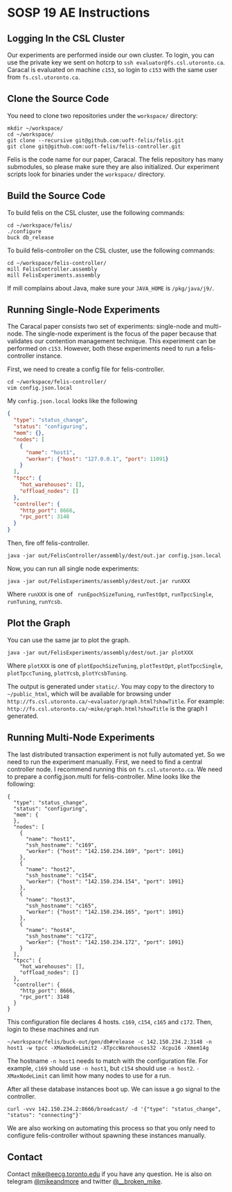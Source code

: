 # SOSP 19 AE Instructions

## Logging In the CSL Cluster

Our experiments are performed inside our own cluster. To login, you can use the private key we sent on hotcrp to `ssh evaluator@fs.csl.utoronto.ca`. Caracal is evaluated on machine `c153`, so login to `c153` with the same user from `fs.csl.utoronto.ca`.

## Clone the Source Code

You need to clone two repositories under the `workspace/` directory:

```
mkdir ~/workspace/
cd ~/workspace/
git clone --recursive git@github.com:uoft-felis/felis.git
git clone git@github.com:uoft-felis/felis-controller.git
```

Felis is the code name for our paper, Caracal. The felis repository has many submodules, so please make sure they are also initialized. Our experiment scripts look for binaries under the `workspace/` directory.

## Build the Source Code

To build felis on the CSL cluster, use the following commands:

```
cd ~/workspace/felis/
./configure
buck db_release
```

To build felis-controller on the CSL cluster, use the following commands:

```
cd ~/workspace/felis-controller/
mill FelisController.assembly
mill FelisExperiments.assembly
```

If mill complains about Java, make sure your `JAVA_HOME` is `/pkg/java/j9/`.

## Running Single-Node Experiments

The Caracal paper consists two set of experiments: single-node and multi-node. The single-node experiment is the focus of the paper because that validates our contention management technique. This experiment can be performed on `c153`. However, both these experiments need to run a felis-controller instance.

First, we need to create a config file for felis-controller.

```
cd ~/workspace/felis-controller/
vim config.json.local
```

My `config.json.local` looks like the following

```json
{
  "type": "status_change",
  "status": "configuring",
  "mem": {},
  "nodes": [
    {
      "name": "host1",
      "worker": {"host": "127.0.0.1", "port": 11091}
    }
  ],
  "tpcc": {
    "hot_warehouses": [],
    "offload_nodes": []
  },
  "controller": {
    "http_port": 8666,
    "rpc_port": 3148
  }
}
```

Then, fire off felis-controller.

```
java -jar out/FelisController/assembly/dest/out.jar config.json.local
```

Now, you can run all single node experiments:

```
java -jar out/FelisExperiments/assembly/dest/out.jar runXXX
```

Where `runXXX` is one of ` runEpochSizeTuning`, `runTestOpt`, `runTpccSingle`, `runTuning`, `runYcsb`.

## Plot the Graph

You can use the same jar to plot the graph.

```
java -jar out/FelisExperiments/assembly/dest/out.jar plotXXX
```

Where `plotXXX` is one of `plotEpochSizeTuning`, `plotTestOpt`, `plotTpccSingle`,  `plotTpccTuning`,  `plotYcsb`,  `plotYcsbTuning`.

The output is generated under `static/`. You may copy to the directory to `~/public_html`, which will be available for browsing under `http://fs.csl.utoronto.ca/~evaluator/graph.html?showTitle`. For example: `http://fs.csl.utoronto.ca/~mike/graph.html?showTitle` is the graph I generated.

## Running Multi-Node Experiments

The last distributed transaction experiment is not fully automated yet. So we need to run the experiment manually. First, we need to find a central controller node. I recommend running this on `fs.csl.utoronto.ca`. We need to prepare a config.json.multi for felis-controller. Mine looks like the following:

```
{
  "type": "status_change",
  "status": "configuring",
  "mem": {
  },
  "nodes": [
    {
      "name": "host1",
      "ssh_hostname": "c169",
      "worker": {"host": "142.150.234.169", "port": 1091}
    },
    {
      "name": "host2",
      "ssh_hostname": "c154",
      "worker": {"host": "142.150.234.154", "port": 1091}
    },
    {
      "name": "host3",
      "ssh_hostname": "c165",
      "worker": {"host": "142.150.234.165", "port": 1091}
    },
    {
      "name": "host4",
      "ssh_hostname": "c172",
      "worker": {"host": "142.150.234.172", "port": 1091}
    }
  ],
  "tpcc": {
    "hot_warehouses": [],
    "offload_nodes": []
  },
  "controller": {
    "http_port": 8666,
    "rpc_port": 3148
  }
}
```

This configuration file declares 4 hosts. `c169`, `c154`, `c165` and `c172`. Then, login to these machines and run

```
~/workspace/felis/buck-out/gen/db#release -c 142.150.234.2:3148 -n host1 -w tpcc -XMaxNodeLimit2 -XTpccWarehouses32 -Xcpu16 -Xmem14g
```

The hostname `-n host1` needs to match with the configuration file. For example, `c169` should use `-n host1`, but `c154` should use `-n host2`. `-XMaxNodeLimit` can limit how many nodes to use for a run.

After all these database instances boot up. We can issue a go signal to the controller.

```
curl -vvv 142.150.234.2:8666/broadcast/ -d '{"type": "status_change", "status": "connecting"}'
```

We are also working on automating this process so that you only need to configure felis-controller without spawning these instances manually.

## Contact

Contact mike@eecg.toronto.edu if you have any question. He is also on telegram [@mikeandmore](https://t.me/mikeandmore) and twitter [@__broken_mike](https://twitter.com/__broken_mike).